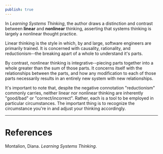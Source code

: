 ```yaml
---
publish: true
---
```

In *Learning Systems Thinking*, the author draws a distinction and contrast between **linear** and **nonlinear** thinking, asserting that systems thinking is largely a nonlinear thought practice.

Linear thinking is the style in which, by and large, software engineers are primarily trained. It is concerned with causality, rationality, and reductionism--the breaking apart of a whole to understand it's parts.

By contrast, nonlinear thinking is integrative--piecing parts together into a whole greater than the sum of those parts. It concerns itself with the relationships between the parts, and how any modification to each of those parts necessarily results in an entirely new system with new relationships.

It's important to note that, despite the negative connotation "reductionism" commonly carries, neither linear nor nonlinear thinking are inherently "good/bad" or "correct/incorrect". Rather, each is a tool to be employed in particular circumstances. The important thing is to recognize the circumstance you're in and adjust your thinking accordingly.

--------
# References
Montalion, Diana. *Learning Systems Thinking*. 